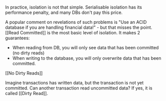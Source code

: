 In practice, isolation is not that simple. Serialisable isolation has its performance penalty, and many DBs don't pay this price.

A popular comment on revelations of such problems is "Use an ACID database if you are handling financial data!" - but that misses the point.
\
[[Read Committed]] is the most basic level of isolation. It makes 2 guarantees:
 - When reading from DB, you will only see data that has been committed (no dirty reads)
 - When writing to the database, you will only overwrite data that has been committed.

[[No Dirty Reads]]

Imagine transactions has written data, but the transaction is not yet committed. Can another transaction read uncommitted data? If yes, it is called [[Dirty Read]].